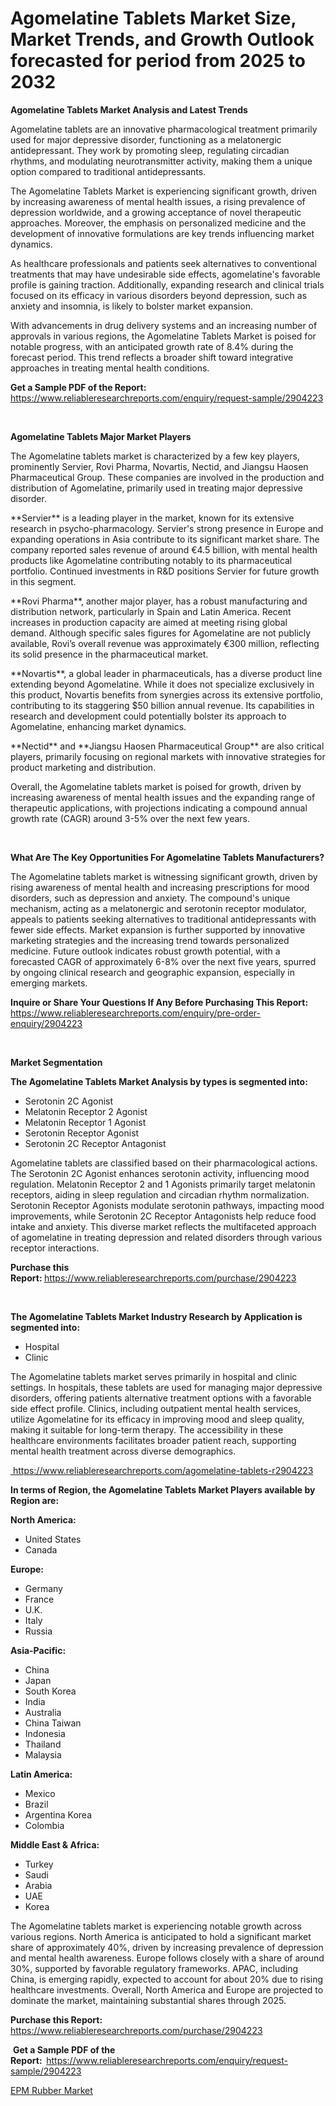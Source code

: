 <p><h1>Agomelatine Tablets Market Size, Market Trends, and Growth Outlook forecasted for period from 2025 to 2032</h1></p><p><strong>Agomelatine Tablets Market Analysis and Latest Trends</strong></p>
<p><p>Agomelatine tablets are an innovative pharmacological treatment primarily used for major depressive disorder, functioning as a melatonergic antidepressant. They work by promoting sleep, regulating circadian rhythms, and modulating neurotransmitter activity, making them a unique option compared to traditional antidepressants. </p><p>The Agomelatine Tablets Market is experiencing significant growth, driven by increasing awareness of mental health issues, a rising prevalence of depression worldwide, and a growing acceptance of novel therapeutic approaches. Moreover, the emphasis on personalized medicine and the development of innovative formulations are key trends influencing market dynamics. </p><p>As healthcare professionals and patients seek alternatives to conventional treatments that may have undesirable side effects, agomelatine's favorable profile is gaining traction. Additionally, expanding research and clinical trials focused on its efficacy in various disorders beyond depression, such as anxiety and insomnia, is likely to bolster market expansion. </p><p>With advancements in drug delivery systems and an increasing number of approvals in various regions, the Agomelatine Tablets Market is poised for notable progress, with an anticipated growth rate of 8.4% during the forecast period. This trend reflects a broader shift toward integrative approaches in treating mental health conditions.</p></p>
<p><strong>Get a Sample PDF of the Report:&nbsp;</strong> <a href="https://www.reliableresearchreports.com/enquiry/request-sample/2904223?utm_campaign=2734&utm_medium=2&utm_source=Github&utm_content=ia&utm_term=11032025&utm_id=agomelatine-tablets">https://www.reliableresearchreports.com/enquiry/request-sample/2904223</a></p>
<p>&nbsp;</p>
<p><strong>Agomelatine Tablets Major Market Players</strong></p>
<p><p>The Agomelatine tablets market is characterized by a few key players, prominently Servier, Rovi Pharma, Novartis, Nectid, and Jiangsu Haosen Pharmaceutical Group. These companies are involved in the production and distribution of Agomelatine, primarily used in treating major depressive disorder.</p><p>**Servier** is a leading player in the market, known for its extensive research in psycho-pharmacology. Servier's strong presence in Europe and expanding operations in Asia contribute to its significant market share. The company reported sales revenue of around €4.5 billion, with mental health products like Agomelatine contributing notably to its pharmaceutical portfolio. Continued investments in R&D positions Servier for future growth in this segment.</p><p>**Rovi Pharma**, another major player, has a robust manufacturing and distribution network, particularly in Spain and Latin America. Recent increases in production capacity are aimed at meeting rising global demand. Although specific sales figures for Agomelatine are not publicly available, Rovi’s overall revenue was approximately €300 million, reflecting its solid presence in the pharmaceutical market.</p><p>**Novartis**, a global leader in pharmaceuticals, has a diverse product line extending beyond Agomelatine. While it does not specialize exclusively in this product, Novartis benefits from synergies across its extensive portfolio, contributing to its staggering $50 billion annual revenue. Its capabilities in research and development could potentially bolster its approach to Agomelatine, enhancing market dynamics.</p><p>**Nectid** and **Jiangsu Haosen Pharmaceutical Group** are also critical players, primarily focusing on regional markets with innovative strategies for product marketing and distribution.</p><p>Overall, the Agomelatine tablets market is poised for growth, driven by increasing awareness of mental health issues and the expanding range of therapeutic applications, with projections indicating a compound annual growth rate (CAGR) around 3-5% over the next few years.</p></p>
<p>&nbsp;</p>
<p><strong>What Are The Key Opportunities For Agomelatine Tablets Manufacturers?</strong></p>
<p><p>The Agomelatine tablets market is witnessing significant growth, driven by rising awareness of mental health and increasing prescriptions for mood disorders, such as depression and anxiety. The compound's unique mechanism, acting as a melatonergic and serotonin receptor modulator, appeals to patients seeking alternatives to traditional antidepressants with fewer side effects. Market expansion is further supported by innovative marketing strategies and the increasing trend towards personalized medicine. Future outlook indicates robust growth potential, with a forecasted CAGR of approximately 6-8% over the next five years, spurred by ongoing clinical research and geographic expansion, especially in emerging markets.</p></p>
<p><strong>Inquire or Share Your Questions If Any Before Purchasing This Report:</strong> <a href="https://www.reliableresearchreports.com/enquiry/pre-order-enquiry/2904223?utm_campaign=2734&utm_medium=2&utm_source=Github&utm_content=ia&utm_term=11032025&utm_id=agomelatine-tablets">https://www.reliableresearchreports.com/enquiry/pre-order-enquiry/2904223</a></p>
<p>&nbsp;</p>
<p><strong>Market Segmentation</strong></p>
<p><strong>The Agomelatine Tablets Market Analysis by types is segmented into:</strong></p>
<p><ul><li>Serotonin 2C Agonist</li><li>Melatonin Receptor 2 Agonist</li><li>Melatonin Receptor 1 Agonist</li><li>Serotonin Receptor Agonist</li><li>Serotonin 2C Receptor Antagonist</li></ul></p>
<p><p>Agomelatine tablets are classified based on their pharmacological actions. The Serotonin 2C Agonist enhances serotonin activity, influencing mood regulation. Melatonin Receptor 2 and 1 Agonists primarily target melatonin receptors, aiding in sleep regulation and circadian rhythm normalization. Serotonin Receptor Agonists modulate serotonin pathways, impacting mood improvements, while Serotonin 2C Receptor Antagonists help reduce food intake and anxiety. This diverse market reflects the multifaceted approach of agomelatine in treating depression and related disorders through various receptor interactions.</p></p>
<p><strong>Purchase this Report:&nbsp;</strong><a href="https://www.reliableresearchreports.com/purchase/2904223?utm_campaign=2734&utm_medium=2&utm_source=Github&utm_content=ia&utm_term=11032025&utm_id=agomelatine-tablets">https://www.reliableresearchreports.com/purchase/2904223</a></p>
<p>&nbsp;</p>
<p><strong>The Agomelatine Tablets Market Industry Research by Application is segmented into:</strong></p>
<p><ul><li>Hospital</li><li>Clinic</li></ul></p>
<p><p>The Agomelatine tablets market serves primarily in hospital and clinic settings. In hospitals, these tablets are used for managing major depressive disorders, offering patients alternative treatment options with a favorable side effect profile. Clinics, including outpatient mental health services, utilize Agomelatine for its efficacy in improving mood and sleep quality, making it suitable for long-term therapy. The accessibility in these healthcare environments facilitates broader patient reach, supporting mental health treatment across diverse demographics.</p></p>
<p><a href="https://www.reliableresearchreports.com/agomelatine-tablets-r2904223?utm_campaign=2734&utm_medium=2&utm_source=Github&utm_content=ia&utm_term=11032025&utm_id=agomelatine-tablets">&nbsp;https://www.reliableresearchreports.com/agomelatine-tablets-r2904223</a></p>
<p><strong>In terms of Region, the Agomelatine Tablets Market Players available by Region are:</strong></p>
<p>
    <p> <strong> North America: </strong>
        <ul>
            <li>United States</li>
            <li>Canada</li>
        </ul>
        </p> 
    <p> <strong> Europe: </strong>
        <ul>
            <li>Germany</li>
            <li>France</li>
            <li>U.K.</li>
            <li>Italy</li>
            <li>Russia</li>
        </ul>
        </p> 
    <p> <strong> Asia-Pacific: </strong>
        <ul>
            <li>China</li>
            <li>Japan</li>
            <li>South Korea</li>
            <li>India</li>
            <li>Australia</li>
            <li>China Taiwan</li>
            <li>Indonesia</li>
            <li>Thailand</li>
            <li>Malaysia</li>
        </ul>
        </p> 
    <p> <strong> Latin America: </strong>
        <ul>
            <li>Mexico</li>
            <li>Brazil</li>
            <li>Argentina Korea</li>
            <li>Colombia</li>
        </ul>
        </p> 
    <p> <strong> Middle East & Africa: </strong>
        <ul>
            <li>Turkey</li>
            <li>Saudi</li>
            <li>Arabia</li>
            <li>UAE</li>
            <li>Korea</li>
        </ul>
    </p>
    </p>
<p><p>The Agomelatine tablets market is experiencing notable growth across various regions. North America is anticipated to hold a significant market share of approximately 40%, driven by increasing prevalence of depression and mental health awareness. Europe follows closely with a share of around 30%, supported by favorable regulatory frameworks. APAC, including China, is emerging rapidly, expected to account for about 20% due to rising healthcare investments. Overall, North America and Europe are projected to dominate the market, maintaining substantial shares through 2025.</p></p>
<p><strong>Purchase this Report: </strong><a href="https://www.reliableresearchreports.com/purchase/2904223?utm_campaign=2734&utm_medium=2&utm_source=Github&utm_content=ia&utm_term=11032025&utm_id=agomelatine-tablets">https://www.reliableresearchreports.com/purchase/2904223</a></p>
<p>&nbsp;<strong>Get a Sample PDF of the Report:&nbsp;&nbsp;</strong><a href="https://www.reliableresearchreports.com/enquiry/request-sample/2904223?utm_campaign=2734&utm_medium=2&utm_source=Github&utm_content=ia&utm_term=11032025&utm_id=agomelatine-tablets">https://www.reliableresearchreports.com/enquiry/request-sample/2904223</a></p>
<p><strong></strong></p>
<p><p><a href="https://github.com/indrystar/Market-Research-Report-List-5/blob/main/epm-rubber-market.md?utm_campaign=2734&utm_medium=2&utm_source=Github&utm_content=ia&utm_term=11032025&utm_id=agomelatine-tablets">EPM Rubber Market</a></p></p>